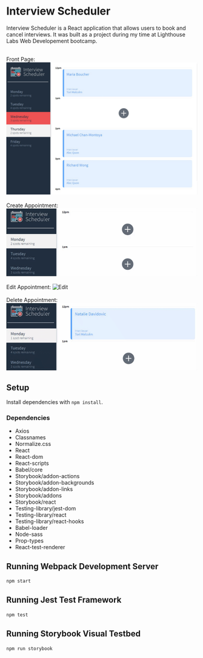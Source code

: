 # Interview Scheduler

Interview Scheduler is a React application that allows users to book and cancel interviews. It was built as a project during my time at Lighthouse Labs Web Developement bootcamp.

\
Front Page:
![Front Page](https://github.com/natalidavid/scheduler/blob/master/data/front-page.jpg)
\
\
Create Appointment:
![Create](https://github.com/natalidavid/scheduler/blob/master/data/create.gif)
\
\
Edit Appointment:
![Edit](https://github.com/natalidavid/scheduler/blob/master/data/edit.gif)
\
\
Delete Appointment:
![Delete](https://github.com/natalidavid/scheduler/blob/master/data/delete.gif)


## Setup

Install dependencies with `npm install`.

### Dependencies
* Axios
* Classnames
* Normalize.css
* React
* React-dom
* React-scripts
* Babel/core
* Storybook/addon-actions
* Storybook/addon-backgrounds
* Storybook/addon-links
* Storybook/addons
* Storybook/react
* Testing-library/jest-dom
* Testing-library/react
* Testing-library/react-hooks
* Babel-loader
* Node-sass
* Prop-types
* React-test-renderer


## Running Webpack Development Server

```sh
npm start
```

## Running Jest Test Framework

```sh
npm test
```

## Running Storybook Visual Testbed

```sh
npm run storybook
```
